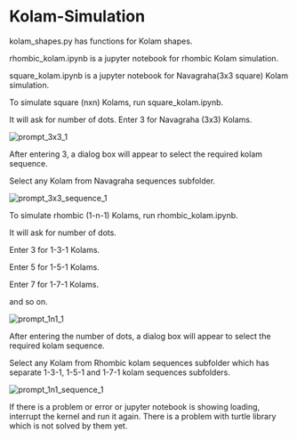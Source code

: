 # Kolam-Simulation

kolam_shapes.py has functions for Kolam shapes.

rhombic_kolam.ipynb is a jupyter notebook for rhombic Kolam simulation.

square_kolam.ipynb is a jupyter notebook for Navagraha(3x3 square) Kolam simulation.

To simulate square (nxn) Kolams, run square_kolam.ipynb.

It will ask for number of dots. Enter 3 for Navagraha (3x3) Kolams.

![prompt_3x3_1](https://github.com/Bharathi-Tulasi/Kolam-Simulation/assets/121544324/85f00a20-4012-44cc-a20c-42b292b7e84d)

After entering 3, a dialog box will appear to select the required kolam sequence.

Select any Kolam from Navagraha sequences subfolder.


![prompt_3x3_sequence_1](https://github.com/Bharathi-Tulasi/Kolam-Simulation/assets/121544324/eb0017a6-876b-49c8-aac4-13b4df363bc9)


To simulate rhombic (1-n-1) Kolams, run rhombic_kolam.ipynb.

It will ask for number of dots. 

Enter 3 for 1-3-1 Kolams.

Enter 5 for 1-5-1 Kolams.

Enter 7 for 1-7-1 Kolams.

and so on.

![prompt_1n1_1](https://github.com/Bharathi-Tulasi/Kolam-Simulation/assets/121544324/16141450-f628-422c-9b13-8584033058d7)


After entering the number of dots, a dialog box will appear to select the required kolam sequence.

Select any Kolam from Rhombic kolam sequences subfolder which has separate 1-3-1, 1-5-1 and 1-7-1 kolam sequences subfolders.

![prompt_1n1_sequence_1](https://github.com/Bharathi-Tulasi/Kolam-Simulation/assets/121544324/be1a1070-c51f-459f-a9b5-7c2dc91314a6)

If there is a problem or error or jupyter notebook is showing loading, interrupt the kernel and run it again. There is a problem with turtle library which is not solved by them yet.
